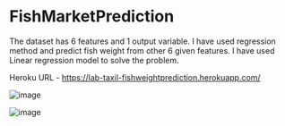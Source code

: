 # FishMarketPrediction

The dataset has 6 features and 1 output variable. I have used regression method and predict fish weight from other 6 given features. I have used Linear regression model to solve the problem.

Heroku URL - https://lab-taxil-fishweightprediction.herokuapp.com/

![image](https://user-images.githubusercontent.com/106286886/180635815-35b078b8-f3b8-429c-a5f8-9fe32eb32b1a.png)

![image](https://user-images.githubusercontent.com/106286886/180635820-8aad03c9-bf01-4227-bacd-2b68fe38a75a.png)

